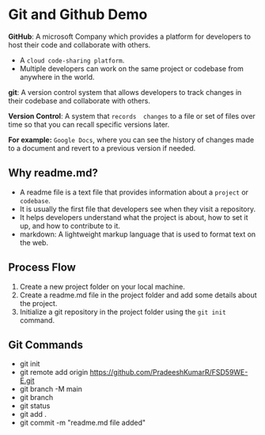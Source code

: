 # Git and Github Demo

**GitHub**: A microsoft Company which provides a platform for developers to host their code and collaborate with others.
- A `cloud code-sharing platform`.
- Multiple developers can work on the same project or codebase from anywhere in the world.

**git**: A version control system that allows developers to track changes in their codebase and collaborate with others.

**Version Control**: A system that `records  changes` to a file or set of files over time so that you can recall specific versions later.

**For example:** `Google Docs`, where you can see the history of changes made to a document and revert to a previous version if needed.

## Why readme.md?

- A readme file is a text file that provides information about a `project` or `codebase`.
- It is usually the first file that developers see when they visit a repository.
- It helps developers understand what the project is about, how to set it up, and how to contribute to it.
- markdown: A lightweight markup language that is used to format text on the web.

## Process Flow

1. Create a new project folder on your local machine.
2. Create a readme.md file in the project folder and add some details about the project.
3. Initialize a git repository in the project folder using the `git init` command.

## Git Commands

- git init
- git remote add origin https://github.com/PradeeshKumarR/FSD59WE-E.git
- git branch -M main
- git branch
- git status
- git add .
- git commit -m "readme.md file added"